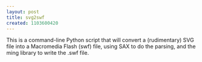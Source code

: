 ```yaml
---
layout: post
title: svg2swf
created: 1103600420
---
```

This is a command-line Python script that will convert a (rudimentary) SVG file into a Macromedia Flash (swf) file, using SAX to do the parsing, and the ming library to write the .swf file.
